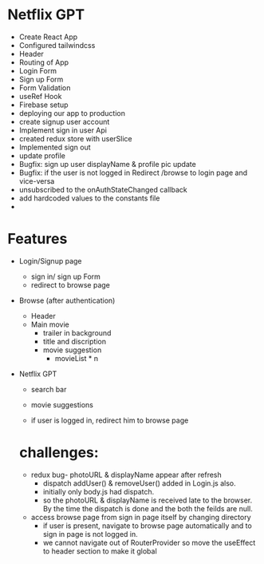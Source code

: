 # Netflix GPT
- Create React App
- Configured tailwindcss
- Header
- Routing of App
- Login Form
- Sign up Form
- Form Validation
- useRef Hook
- Firebase setup
- deploying our app to production
- create signup user account
- Implement sign in user Api
- created redux store with userSlice
- Implemented sign out
- update profile
- Bugfix: sign up user displayName & profile pic update
- Bugfix: if the user is not logged in Redirect /browse to login page and vice-versa
- unsubscribed to the onAuthStateChanged callback
- add hardcoded values to the constants file
- 


# Features
- Login/Signup page
  - sign in/ sign up Form
  - redirect to browse page
- Browse (after authentication)
  - Header
  - Main movie
    - trailer in background
    - title and discription
    - movie suggestion
      - movieList * n
- Netflix GPT
  - search bar
  - movie suggestions
  

   - if user is logged in, redirect him to browse page

  # challenges:
  - redux bug- photoURL & displayName appear after refresh
    - dispatch addUser() & removeUser() added in Login.js also.
    - initially only body.js had dispatch.
    - so the photoURL & displayName is received late to the browser. By the time the dispatch is done and the both the feilds are null.
  - access browse page from sign in page itself by changing directory
    - if user is present, navigate to browse page automatically and to sign in page is not logged in.
    - we cannot navigate out of RouterProvider so move the useEffect to header section to make it global

 